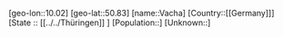 ﻿---
location: [50.83,10.02]
type: City
tags:
- geo/City


SpocWebEntityId: 35159
isDeleted: false
confidential: public

---
[geo-lon::10.02]
[geo-lat::50.83]
[name::Vacha]
[Country::[[Germany]]]
[State :: [[../../Thüringen]] ]
[Population::]
[Unknown::]

